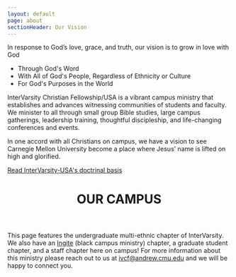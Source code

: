 ```yaml
---
layout: default
page: about
sectionHeader: Our Vision
---
```

In response to God’s love, grace, and truth, our vision is to grow in love with God

 - Through God's Word
 - With All of God's People, Regardless of Ethnicity or Culture
 - For God's Purposes in the World

InterVarsity Christian Fellowship/USA is a vibrant campus ministry that establishes and advances witnessing communities of students and faculty. We minister to all through small group Bible studies, large campus gatherings, leadership training, thoughtful discipleship, and life-changing conferences and events.

In one accord with all Christians on campus, we have a vision to see Carnegie Mellon University become a place where Jesus’ name is lifted on high and glorified.

<a href="https://intervarsity.org/about-us/what-we-believe" target="_blank">Read InterVarsity-USA's doctrinal basis</a>


<header class="section-header">
	<h1>OUR CAMPUS</h1>
</header>

<p>
This page features the undergraduate multi-ethnic chapter of InterVarsity. We also have an <a href="http://bcm.intervarsity.org/">Ingite</a> (black campus ministry) chapter, a graduate student chapter, and a staff chapter here on campus! For more information about this ministry please reach out to us at <a href="mailto:ivcf@andrew.cmu.edu">ivcf@andrew.cmu.edu</a> and we will be happy to connect you.
</p>
